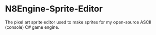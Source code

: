 # N8Engine-Sprite-Editor
The pixel art sprite editor used to make sprites for my open-source ASCII (console) C# game engine.
